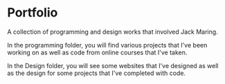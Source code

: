 # Portfolio
A collection of programming and design works that involved Jack Maring.

In the programming folder, you will find various projects that I've been working on as well as code from online courses that I've taken.

In the Design folder, you will see some websites that I've designed as well as the design for some projects that I've completed with code.
